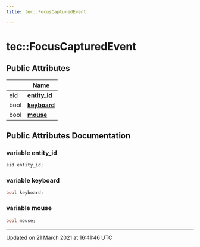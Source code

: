 ```yaml
---
title: tec::FocusCapturedEvent

---
```


# tec::FocusCapturedEvent



## Public Attributes

|                | Name           |
| -------------- | -------------- |
| [eid](/engine/Namespaces/namespacetec/#typedef-eid) | **[entity_id](/engine/Classes/structtec_1_1_focus_captured_event/#variable-entity_id)**  |
| bool | **[keyboard](/engine/Classes/structtec_1_1_focus_captured_event/#variable-keyboard)**  |
| bool | **[mouse](/engine/Classes/structtec_1_1_focus_captured_event/#variable-mouse)**  |

## Public Attributes Documentation

### variable entity_id

```cpp
eid entity_id;
```


### variable keyboard

```cpp
bool keyboard;
```


### variable mouse

```cpp
bool mouse;
```


-------------------------------

Updated on 21 March 2021 at 16:41:46 UTC